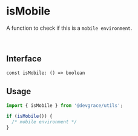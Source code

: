 # isMobile

A function to check if this is a `mobile environment`.


<br />

## Interface
```tsx
const isMobile: () => boolean
```

## Usage
```ts
import { isMobile } from '@devgrace/utils';

if (isMobile()) {
  /* mobile environment */
}
```